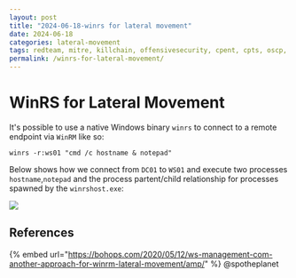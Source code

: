 ```yaml
---
layout: post
title: "2024-06-18-winrs for lateral movement"
date: 2024-06-18
categories: lateral-movement
tags: redteam, mitre, killchain, offensivesecurity, cpent, cpts, oscp, exploit
permalink: /winrs-for-lateral-movement/
---
```


# WinRS for Lateral Movement

It's possible to use a native Windows binary `winrs` to connect to a remote endpoint via `WinRM` like so:

```
winrs -r:ws01 "cmd /c hostname & notepad"
```

Below shows how we connect from `DC01` to `WS01` and execute two processes `hostname`,`notepad` and the process partent/child relationship for processes spawned by the `winrshost.exe`:

![](<../../.gitbook/assets/image (669).png>)

## References

{% embed url="https://bohops.com/2020/05/12/ws-management-com-another-approach-for-winrm-lateral-movement/amp/" %}
@spotheplanet
